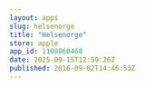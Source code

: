```yaml
---
layout: apps
slug: helsenorge
title: "Helsenorge"
store: apple
app_id: 1108860468
date: 2025-09-15T12:59:26Z
published: 2016-09-02T14:46:53Z
---
```

